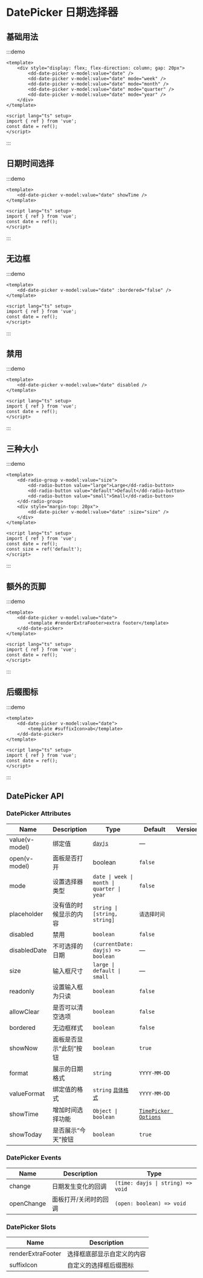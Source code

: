 # DatePicker 日期选择器

## 基础用法

:::demo

```vue
<template>
	<div style="display: flex; flex-direction: column; gap: 20px">
		<dd-date-picker v-model:value="date" />
		<dd-date-picker v-model:value="date" mode="week" />
		<dd-date-picker v-model:value="date" mode="month" />
		<dd-date-picker v-model:value="date" mode="quarter" />
		<dd-date-picker v-model:value="date" mode="year" />
	</div>
</template>

<script lang="ts" setup>
import { ref } from 'vue';
const date = ref();
</script>
```

:::

## 日期时间选择

:::demo

```vue
<template>
	<dd-date-picker v-model:value="date" showTime />
</template>

<script lang="ts" setup>
import { ref } from 'vue';
const date = ref();
</script>
```

:::

## 无边框

:::demo

```vue
<template>
	<dd-date-picker v-model:value="date" :bordered="false" />
</template>

<script lang="ts" setup>
import { ref } from 'vue';
const date = ref();
</script>
```

:::

## 禁用

:::demo

```vue
<template>
	<dd-date-picker v-model:value="date" disabled />
</template>

<script lang="ts" setup>
import { ref } from 'vue';
const date = ref();
</script>
```

:::

## 三种大小

:::demo

```vue
<template>
	<dd-radio-group v-model:value="size">
		<dd-radio-button value="large">Large</dd-radio-button>
		<dd-radio-button value="default">Default</dd-radio-button>
		<dd-radio-button value="small">Small</dd-radio-button>
	</dd-radio-group>
	<div style="margin-top: 20px">
		<dd-date-picker v-model:value="date" :size="size" />
	</div>
</template>

<script lang="ts" setup>
import { ref } from 'vue';
const date = ref();
const size = ref('default');
</script>
```

:::

## 额外的页脚

:::demo

```vue
<template>
	<dd-date-picker v-model:value="date">
		<template #renderExtraFooter>extra footer</template>
	</dd-date-picker>
</template>

<script lang="ts" setup>
import { ref } from 'vue';
const date = ref();
</script>
```

:::

## 后缀图标

:::demo

```vue
<template>
	<dd-date-picker v-model:value="date">
		<template #suffixIcon>ab</template>
	</dd-date-picker>
</template>

<script lang="ts" setup>
import { ref } from 'vue';
const date = ref();
</script>
```

:::

## DatePicker API

### DatePicker Attributes

| Name           | Description            | Type                                                                | Default                                                                    | Version |
| -------------- | ---------------------- | ------------------------------------------------------------------- | -------------------------------------------------------------------------- | ------- |
| value(v-model) | 绑定值                 | [`dayjs`](https://day.js.org/)                                      | —                                                                          |
| open(v-model)  | 面板是否打开           | boolean                                                             | `false`                                                                    |
| mode           | 设置选择器类型         | `date \| week \| month \| quarter \| year`                          | `false`                                                                    |
| placeholder    | 没有值的时候显示的内容 | `string \| [string, string]`                                        | `请选择时间`                                                               |
| disabled       | 禁用                   | `boolean`                                                           | `false`                                                                    |
| disabledDate   | 不可选择的日期         | `(currentDate: dayjs) => boolean`                                   | —                                                                          |
| size           | 输入框尺寸             | `large \| default \| small`                                         | —                                                                          |
| readonly       | 设置输入框为只读       | `boolean`                                                           | `false`                                                                    |
| allowClear     | 是否可以清空选项       | `boolean`                                                           | `false`                                                                    |
| bordered       | 无边框样式             | `boolean`                                                           | `false`                                                                    |
| showNow        | 面板是否显示“此刻”按钮 | `boolean`                                                           | `true`                                                                     |
| format         | 展示的日期格式         | `string`                                                            | `YYYY-MM-DD`                                                               |
| valueFormat    | 绑定值的格式           | `string` [`具体格式`](https://day.js.org/docs/zh-CN/display/format) | `YYYY-MM-DD`                                                               |
| showTime       | 增加时间选择功能       | `Object \| boolean`                                                 | [`TimePicker Options`](/components/form/time-picker#timepicker-attributes) |
| showToday      | 是否展示“今天”按钮     | `boolean`                                                           | `true`                                                                     |

### DatePicker Events

| Name       | Description           | Type                              |
| ---------- | --------------------- | --------------------------------- |
| change     | 日期发生变化的回调    | `(time: dayjs \| string) => void` |
| openChange | 面板打开/关闭时的回调 | `(open: boolean) => void`         |

### DatePicker Slots

| Name              | Description                |
| ----------------- | -------------------------- |
| renderExtraFooter | 选择框底部显示自定义的内容 |
| suffixIcon        | 自定义的选择框后缀图标     |
